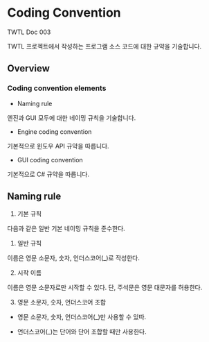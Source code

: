 # Coding Convention

TWTL Doc 003

TWTL 프로젝트에서 작성하는 프로그램 소스 코드에 대한 규약을 기술합니다.

## Overview

### Coding convention elements

* Naming rule

 엔진과 GUI 모두에 대한 네이밍 규칙을 기술합니다.

* Engine coding convention

 기본적으로 윈도우 API 규약을 따릅니다.


* GUI coding convention

 기본적으로 C# 규약을 따릅니다.

## Naming rule

1. 기본 규칙

 다음과 같은 일반 기본 네이밍 규칙을 준수한다.

 1. 일반 규칙

   이름은 영문 소문자, 숫자, 언더스코어(_)로 작성한다.

 2. 시작 이름

   이름은 영문 소문자로만 시작할 수 있다. 단, 주석문은 영문 대문자를 허용한다.

 3. 영문 소문자, 숫자, 언더스코어 조합

   * 영문 소문자, 숫자, 언더스코어(_)만 사용할 수 있따.

   * 언더스코어(_)는 단어와 단어 조합할 때만 사용한다.
